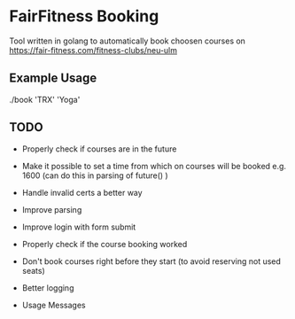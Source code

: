# FairFitness Booking

Tool written in golang to automatically book choosen courses on https://fair-fitness.com/fitness-clubs/neu-ulm

## Example Usage

./book 'TRX' 'Yoga'

## TODO

- Properly check if courses are in the future

- Make it possible to set a time from which on courses will be booked e.g. 1600 (can do this in parsing of future() )

- Handle invalid certs a better way

- Improve parsing

- Improve login with form submit

- Properly check if the course booking worked

- Don't book courses right before they start (to avoid reserving not used seats)

- Better logging

- Usage Messages

